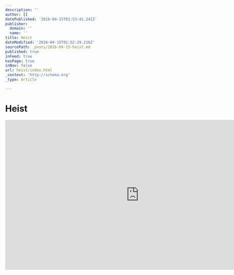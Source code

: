 ```yaml
---
description: ''
author: []
datePublished: '2016-04-15T01:53:41.241Z'
publisher:
  domain: ''
  name: ''
title: Heist
dateModified: '2016-04-15T01:52:29.216Z'
sourcePath: _posts/2016-04-15-heist.md
published: true
inFeed: true
hasPage: true
inNav: false
url: heist/index.html
_context: 'http://schema.org'
_type: Article

---
```

# Heist

<iframe src="https://cdn.embedly.com/widgets/media.html?src=https%3A%2F%2Fwww.youtube.com%2Fembed%2Ff1qj44MXK8o%3Ffeature%3Doembed&amp;url=https%3A%2F%2Fwww.youtube.com%2Fwatch%3Fv%3Df1qj44MXK8o&amp;image=https%3A%2F%2Fi.ytimg.com%2Fvi%2Ff1qj44MXK8o%2Fhqdefault.jpg&amp;key=b7d04c9b404c499eba89ee7072e1c4f7&amp;type=text%2Fhtml&amp;schema=youtube" width="854" height="480" scrolling="no" frameborder="0" allowfullscreen="allowfullscreen" style=""></iframe>